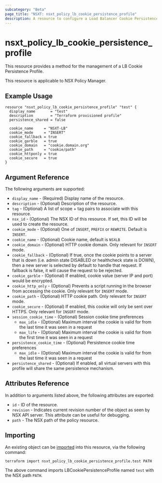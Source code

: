 ```yaml
---
subcategory: "Beta"
page_title: "NSXT: nsxt_policy_lb_cookie_persistence_profile"
description: A resource to configure a Load Balancer Cookie Persistence Profile.
---
```


# nsxt_policy_lb_cookie_persistence_profile

This resource provides a method for the management of a LB Cookie Persistence Profile.

This resource is applicable to NSX Policy Manager.

## Example Usage

```hcl
resource "nsxt_policy_lb_cookie_persistence_profile" "test" {
  display_name       = "test"
  description        = "Terraform provisioned profile"
  persistence_shared = false

  cookie_name     = "NSXT-LB"
  cookie_mode     = "INSERT"
  cookie_fallback = true
  cookie_garble   = true
  cookie_domain   = "cookie.domain.org"
  cookie_path     = "cookie/path"
  cookie_httponly = true
  cookie_secure   = true
}
```

## Argument Reference

The following arguments are supported:

* `display_name` - (Required) Display name of the resource.
* `description` - (Optional) Description of the resource.
* `tag` - (Optional) A list of scope + tag pairs to associate with this resource.
* `nsx_id` - (Optional) The NSX ID of this resource. If set, this ID will be used to create the resource.
* `cookie_mode` - (Optional) One of `INSERT`, `PREFIX` or `REWRITE`. Default is `INSERT`.
* `cookie_name` - (Optional) Cookie name, default is `NSXLB`
* `cookie_domain` - (Optional) HTTP cookie domain. Only relevant for `INSERT` mode.
* `cookie_fallback` - (Optional) If true, once the cookie points to a server that is down (i.e. admin state DISABLED or healthcheck state is DOWN), then a new server is selected by default to handle that request. If fallback is false, it will cause the request to be rejected.
* `cookie_garble` - (Optional) If enabled, cookie value (server IP and port) would be encrypted.
* `cookie_http_only` - (Optional) Prevents a script running in the browser from accessing the cookie. Only relevant for `INSERT` mode.
* `cookie_path` - (Optional) HTTP cookie path. Only relevant for `INSERT` mode.
* `cookie_secure` - (Optional) If enabled, this cookie will only be sent over HTTPS. Only relevant for `INSERT` mode.
* `session_cookie_time` - (Optional) Session cookie time preferences
  * `max_idle` - (Optional) Maximum interval the cookie is valid for from the last time it was seen in a request
  * `max_life` - (Optional) Maximum interval the cookie is valid for from the first time it was seen in a request
* `persistence_cookie_time` - (Optional) Persistence cookie time preferences
  * `max_idle` - (Optional) Maximum interval the cookie is valid for from the last time it was seen in a request
* `persistence_shared` - (Optional) If enabled, all virtual servers with this profile will share the same persistence mechanism.

## Attributes Reference

In addition to arguments listed above, the following attributes are exported:

* `id` - ID of the resource.
* `revision` - Indicates current revision number of the object as seen by NSX API server. This attribute can be useful for debugging.
* `path` - The NSX path of the policy resource.

## Importing

An existing object can be [imported][docs-import] into this resource, via the following command:

[docs-import]: https://developer.hashicorp.com/terraform/cli/import

```shell
terraform import nsxt_policy_lb_cookie_persistence_profile.test PATH
```

The above command imports LBCookiePersistenceProfile named `test` with the NSX path `PATH`.
